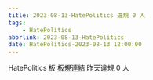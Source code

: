 ```yaml
---
title: 2023-08-13-HatePolitics 違規 0 人
tags:
    - HatePolitics
abbrlink: 2023-08-13-HatePolitics
date: HatePolitics-2023-08-13 12:00:00
---
```

HatePolitics 板 [板規連結](https://www.ptt.cc/bbs/HatePolitics/M.1617115262.A.D60.html)
昨天違規 0 人
